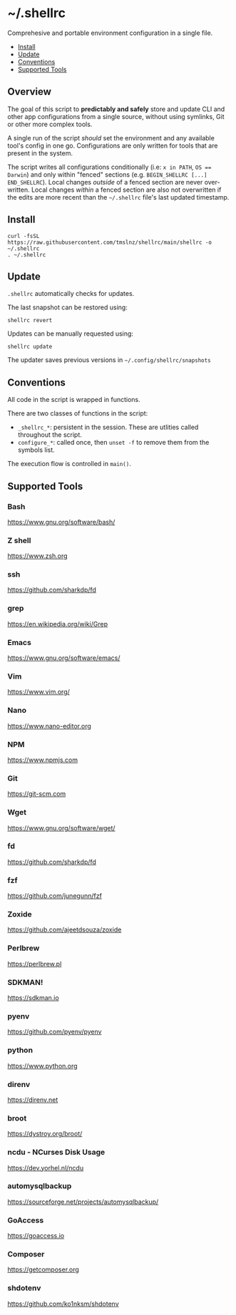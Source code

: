 # ~/.shellrc
Comprehesive and portable environment configuration in a single file.

- [Install](#install)
- [Update](#update)
- [Conventions](#conventions)
- [Supported Tools](#supported-tools)

## Overview


The goal of this script to **predictably and safely** store and update CLI and other app configurations from a single source, without using symlinks, Git or other more complex tools.

A single run of the script *should* set the environment and any available tool's config in one go.
Configurations are only written for tools that are present in the system.

The script writes all configurations conditionally (i.e: `x in PATH`, `OS == Darwin`) and only within "fenced" sections (e.g. `BEGIN_SHELLRC [...] END_SHELLRC`).
Local changes _outside_ of a fenced section are never over-written.
Local changes _within_ a fenced section are also not overwritten if the edits are more recent than the `~/.shellrc` file's last updated timestamp.

## Install

```
curl -fsSL https://raw.githubusercontent.com/tmslnz/shellrc/main/shellrc -o ~/.shellrc
. ~/.shellrc
```

## Update

`.shellrc` automatically checks for updates.

The last snapshot can be restored using:
```
shellrc revert
```

Updates can be manually requested using:
```
shellrc update
```

The updater saves previous versions in `~/.config/shellrc/snapshots`

## Conventions

All code in the script is wrapped in functions.

There are two classes of functions in the script:
- `_shellrc_*`: persistent in the session. These are utlities called throughout the script.
- `configure_*`: called once, then `unset -f` to remove them from the symbols list.

The execution flow is controlled in `main()`.

## Supported Tools

### Bash
https://www.gnu.org/software/bash/

### Z shell
https://www.zsh.org

### ssh
https://github.com/sharkdp/fd

### grep
https://en.wikipedia.org/wiki/Grep

### Emacs
https://www.gnu.org/software/emacs/

### Vim
https://www.vim.org/

### Nano
https://www.nano-editor.org

### NPM
https://www.npmjs.com

### Git
https://git-scm.com

### Wget
https://www.gnu.org/software/wget/

### fd
https://github.com/sharkdp/fd

### fzf
https://github.com/junegunn/fzf

### Zoxide
https://github.com/ajeetdsouza/zoxide

### Perlbrew
https://perlbrew.pl

### SDKMAN!
https://sdkman.io

### pyenv
https://github.com/pyenv/pyenv

### python
https://www.python.org

### direnv
https://direnv.net

### broot
https://dystroy.org/broot/

### ncdu - NCurses Disk Usage
https://dev.yorhel.nl/ncdu

### automysqlbackup
https://sourceforge.net/projects/automysqlbackup/

### GoAccess
https://goaccess.io

### Composer
https://getcomposer.org

### shdotenv
https://github.com/ko1nksm/shdotenv
